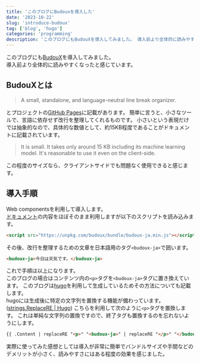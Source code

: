 ```yaml
---
title: 'このブログにBudouxを導入した'
date: '2023-10-22'
slug: 'introduce-budoux'
tag: ['blog', 'hugo']
categories: 'programming'
description: 'このブログにもBudouXを導入してみました。 導入前より全体的に読みやすくなったと感じています。 BudouXとは A small, standalone, and language-neutral line break organizer. とプ'
---
```


このブログにも[BudouX](https://github.com/google/budoux)を導入してみました。  
導入前より全体的に読みやすくなったと感じています。

## BudouXとは

> A small, standalone, and language-neutral line break organizer.

とプロジェクトの[GitHub Pages](https://google.github.io/budoux/)に記載があります。
簡単に言うと、小さなツールで、言語に依存せず改行を整理してくれるものです。
小さいという表現だけでは抽象的なので、具体的な数値として、約15KB程度であることがドキュメントに記載されています。

> It is small. It takes only around 15 KB including its machine learning model. It's reasonable to use it even on the client-side.

この程度のサイズなら、クライアントサイドでも問題なく使用できると感じます。

## 導入手順

Web componentsを利用して導入します。  
[ドキュメント](https://github.com/google/budoux/blob/main/javascript/README.md#web-components)の内容をほぼそのまま利用しますが以下のスクリプトを読み込みます。

```html
<script src="https://unpkg.com/budoux/bundle/budoux-ja.min.js"></script>
```

その後、改行を整理するための文章を日本語用のタグ`<budoux-ja>`で囲います。

```html
<budoux-ja>今日は天気です。</budoux-ja>
```

これで手順は以上になります。  
このブログの場合はコンテンツ内の`<p>`タグを`<budoux-ja>`タグに置き換えています。
このブログは[hugo](https://github.com/gohugoio/hugo)を利用して生成しているためその方法についても記載します。  
hugoには生成後に特定の文字列を置換する機能が備わっています。([strings.ReplaceRE | Hugo](https://gohugo.io/functions/strings/replacere/))
こちらを利用して次のように`<p>`タグを置換します。
これは単純な文字列の置換ですので、終了タグも置換するのを忘れないようにします。

```html {name="layouts/_default/single.html"}
{{ .Content | replaceRE "<p>" "<budoux-ja>" | replaceRE "</p>" "</budoux-ja>" | safeHTML }}
```

実際に使ってみた感想としては導入が非常に簡単でバンドルサイズや手間などのデメリットが小さく、読みやすさにはある程度の効果を感じました。
